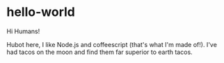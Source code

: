 # hello-world

Hi Humans!

Hubot here, I like Node.js and coffeescript (that's what I'm made of!).
I've had tacos on the moon and find them far superior to earth tacos.
